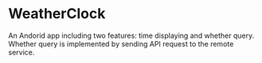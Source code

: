 # WeatherClock

An Andorid app including two features: time displaying and whether query.
Whether query is implemented by sending API request to the remote service.
